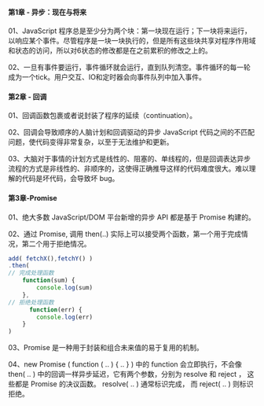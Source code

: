 #### 第1章 - 异步：现在与将来

01、JavaScript 程序总是至少分为两个块：第一块现在运行；下一块将来运行，以响应某个事件。尽管程序是一块一块执行的，但是所有这些块共享对程序作用域和状态的访问，所以对6状态的修改都是在之前累积的修改之上的。

02、一旦有事件要运行，事件循环就会运行，直到队列清空。事件循环的每一轮成为一个tick。用户交互、IO和定时器会向事件队列中加入事件。

#### 第2章 - 回调

01、回调函数包裹或者说封装了程序的延续（continuation）。

02、回调会导致顺序的人脑计划和回调驱动的异步 JavaScript 代码之间的不匹配问题，使代码变得非常复杂，以至于无法维护和更新。

03、大脑对于事情的计划方式是线性的、阻塞的、单线程的，但是回调表达异步流程的方式是非线性的、非顺序的，这使得正确推导这样的代码难度很大。难以理解的代码是坏代码，会导致坏 bug。

#### 第3章-Promise

01、绝大多数 JavaScript/DOM 平台新增的异步 API 都是基于 Promise 构建的。

02、通过 Promise, 调用 then(..) 实际上可以接受两个函数，第一个用于完成情况，第二个用于拒绝情况。

```js
add( fetchX(),fetchY() )
.then(
// 完成处理函数
    function(sum) {
		console.log(sum)
    },
// 拒绝处理函数
      function(err) {
		console.log(err)
    }
)
```

03、Promise 是一种用于封装和组合未来值的易于复用的机制。

04、new Promise ( function ( .. )  { .. } ) 中的 function 会立即执行，不会像 then( .. ) 中的回调一样异步延迟，它有两个参数，分别为 resolve 和 reject ， 这些都是 Promise 的决议函数。 resolve( .. ) 通常标识完成， 而 reject( .. ) 则标识拒绝。 

